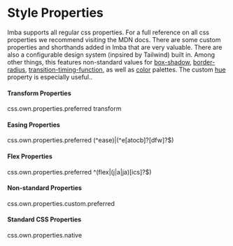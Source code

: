 # Style Properties

Imba supports all regular css properties. For a full reference on all css properties we recommend visiting the MDN docs. There are some custom properties and shorthands added in Imba that are very valuable. There are also a configurable design system (inpsired by Tailwind) built in. Among other things, this features non-standard values for [box-shadow](css), [border-radius](css), [transition-timing-function](css), as well as [color](css) palettes. The custom [hue](css) property is especially useful..

#### Transform Properties

<api-list>css.own.properties.preferred transform</api-list>

#### Easing Properties

<api-list>css.own.properties.preferred (^ease)|(^e[atocb]?[dfw]?$)</api-list>

#### Flex Properties

<api-list>css.own.properties.preferred ^(flex|(j|a|ja)[ics]?$)</api-list>

#### Non-standard Properties

<api-grid>css.own.properties.custom.preferred</api-grid>

#### Standard CSS Properties

<api-grid>css.own.properties.native</api-grid>